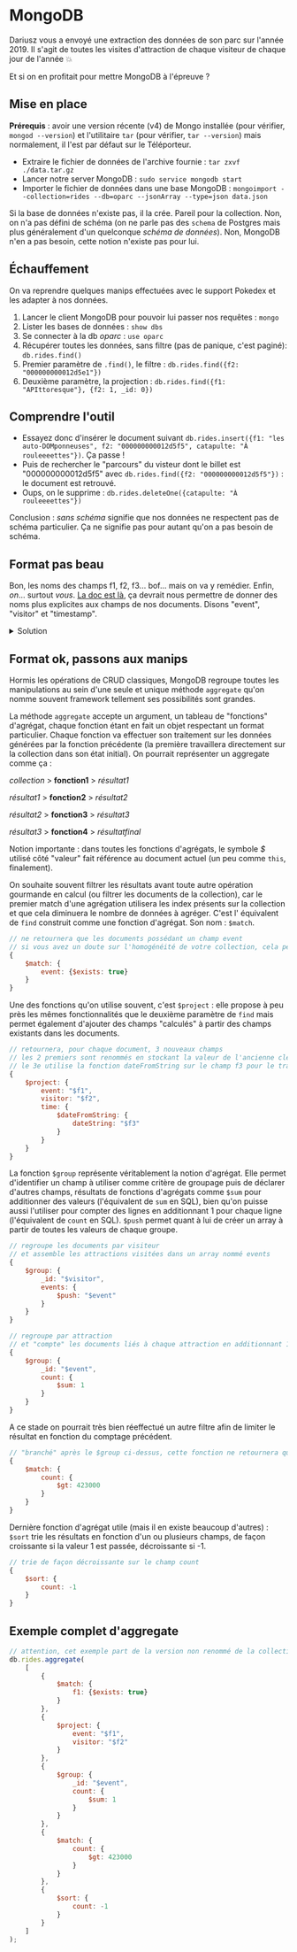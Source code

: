 # MongoDB

Dariusz vous a envoyé une extraction des données de son parc sur l'année 2019. Il s'agit de toutes les visites d'attraction de chaque visiteur de chaque jour de l'année :boom:

Et si on en profitait pour mettre MongoDB à l'épreuve ?

## Mise en place

**Prérequis** : avoir une version récente (v4) de Mongo installée (pour vérifier, `mongod --version`) et l'utilitaire `tar` (pour vérifier, `tar --version`) mais normalement, il l'est par défaut sur le Téléporteur.

- Extraire le fichier de données de l'archive fournie : `tar zxvf ./data.tar.gz`
- Lancer notre server MongoDB : `sudo service mongodb start`
- Importer le fichier de données dans une base MongoDB : `mongoimport --collection=rides --db=oparc --jsonArray --type=json data.json`

Si la base de données n'existe pas, il la crée. Pareil pour la collection. Non, on n'a pas défini de schéma (on ne parle pas des `schema` de Postgres mais plus généralement d'un quelconque _schéma de données_). Non, MongoDB n'en a pas besoin, cette notion n'existe pas pour lui.

## Échauffement

On va reprendre quelques manips effectuées avec le support Pokedex et les adapter à nos données.

1. Lancer le client MongoDB pour pouvoir lui passer nos requêtes : `mongo`
2. Lister les bases de données : `show dbs`
3. Se connecter à la db _oparc_ : `use oparc`
4. Récupérer toutes les données, sans filtre (pas de panique, c'est paginé): `db.rides.find()`
5. Premier paramètre de `.find()`, le filtre : `db.rides.find({f2: "000000000012d5e1"})`
6. Deuxième paramètre, la projection : `db.rides.find({f1: "APIttoresque"}, {f2: 1, _id: 0})`

## Comprendre l'outil

- Essayez donc d'insérer le document suivant `db.rides.insert({f1: "les auto-DOMponneuses", f2: "000000000012d5f5", catapulte: "À rouleeeettes"})`. Ça passe !
- Puis de rechercher le "parcours" du visteur dont le billet est "000000000012d5f5" avec `db.rides.find({f2: "000000000012d5f5"})` : le document est retrouvé.
- Oups, on le supprime : `db.rides.deleteOne({catapulte: "À rouleeeettes"})`

Conclusion : _sans schéma_ signifie que nos données ne respectent pas de schéma particulier. Ça ne signifie pas pour autant qu'on a pas besoin de schéma.

## Format pas beau

Bon, les noms des champs f1, f2, f3... bof... mais on va y remédier. Enfin, _on_... surtout _vous_. [La doc est là](https://docs.mongodb.com/manual/reference/operator/update/rename/), ça devrait nous permettre de donner des noms plus explicites aux champs de nos documents. Disons "event", "visitor" et "timestamp".

<details>
<summary>Solution</summary>

`db.rides.updateMany({}, { $rename: { f1: "event", f2: "visitor", f3: "timestamp" }})`

</details>

## Format ok, passons aux manips

Hormis les opérations de CRUD classiques, MongoDB regroupe toutes les manipulations au sein d'une seule et unique méthode `aggregate` qu'on nomme souvent framework tellement ses possibilités sont grandes.

La méthode `aggregate` accepte un argument, un tableau de "fonctions" d'agrégat, chaque fonction étant en fait un objet respectant un format particulier. Chaque fonction va effectuer son traitement sur les données générées par la fonction précédente (la première travaillera directement sur la collection dans son état initial). On pourrait représenter un aggregate comme ça :

_collection_ > **fonction1** > _résultat1_

_résultat1_ > **fonction2** > _résultat2_

_résultat2_ > **fonction3** > _résultat3_

_résultat3_ > **fonction4** > _résultatfinal_

Notion importante : dans toutes les fonctions d'agrégats, le symbole _$_ utilisé côté "valeur" fait référence au document actuel (un peu comme `this`, finalement).

On souhaite souvent filtrer les résultats avant toute autre opération gourmande en calcul (ou filtrer les documents de la collection), car le premier match d'une agrégation utilisera les index présents sur la collection et que cela diminuera le nombre de données à agréger. C'est l' équivalent de `find` construit comme une fonction d'agrégat. Son nom : `$match`.

```js
// ne retournera que les documents possédant un champ event
// si vous avez un doute sur l'homogénéité de votre collection, cela peut permettre d'assurer la cohérence du résultat de votre agrégat
{
    $match: {
        event: {$exists: true}
    }
}
```

Une des fonctions qu'on utilise souvent, c'est `$project` : elle propose à peu près les mêmes fonctionnalités que le deuxième paramètre de `find` mais permet également d'ajouter des champs "calculés" à partir des champs existants dans les documents.

```js
// retournera, pour chaque document, 3 nouveaux champs
// les 2 premiers sont renommés en stockant la valeur de l'ancienne clé dans la nouvelle
// le 3e utilise la fonction dateFromString sur le champ f3 pour le transformer en ISODate, un format de date facile à manipuler
{ 
    $project: {
        event: "$f1",
        visitor: "$f2",
        time: {
            $dateFromString: {
                dateString: "$f3"
            }
        }
    }
}
```

La fonction `$group` représente véritablement la notion d'agrégat. Elle permet d'identifier un champ à utiliser comme critère de groupage puis de déclarer d'autres champs, résultats de fonctions d'agrégats comme `$sum` pour additionner des valeurs (l'équivalent de `sum` en SQL), bien qu'on puisse aussi l'utiliser pour compter des lignes en additionnant 1 pour chaque ligne (l'équivalent de `count` en SQL). `$push` permet quant à lui de créer un array à partir de toutes les valeurs de chaque groupe.

```js
// regroupe les documents par visiteur
// et assemble les attractions visitées dans un array nommé events
{
    $group: {
        _id: "$visitor",
        events: {
            $push: "$event"
        }
    }
}

```

```js
// regroupe par attraction
// et "compte" les documents liés à chaque attraction en additionnant 1 pour chaque document
{
    $group: {
        _id: "$event",
        count: {
            $sum: 1
        }
    }
}
```

A ce stade on pourrait très bien réeffectué un autre filtre afin de limiter le résultat en fonction du comptage précédent.

```js
// "branché" après le $group ci-dessus, cette fonction ne retournera que les documents dont le champ count contient une valeur supérieure à 423000
{
    $match: {
        count: {
            $gt: 423000
        }
    }
}
```

Dernière fonction d'agrégat utile (mais il en existe beaucoup d'autres) : `$sort` trie les résultats en fonction d'un ou plusieurs champs, de façon croissante si la valeur 1 est passée, décroissante si -1.

```js
// trie de façon décroissante sur le champ count
{
    $sort: {
        count: -1
    }
}
```

## Exemple complet d'aggregate

```js
// attention, cet exemple part de la version non renommé de la collection
db.rides.aggregate(
    [
        {
            $match: {
                f1: {$exists: true}
            }
        },
        { 
            $project: {
                event: "$f1",
                visitor: "$f2"
            }
        },
        {
            $group: {
                _id: "$event",
                count: {
                    $sum: 1
                }
            }
        },
        {
            $match: {
                count: {
                    $gt: 423000
                }
            }
        },
        {
            $sort: {
                count: -1
            }
        }
    ]
);
```